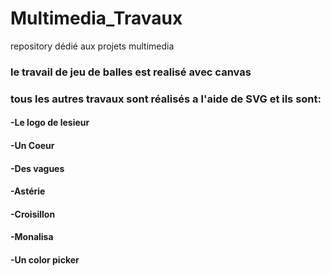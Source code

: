 # Multimedia_Travaux
repository dédié aux projets multimedia

### le travail de jeu de balles est realisé avec canvas 

### tous les autres travaux sont réalisés a l'aide de SVG et ils sont:
   #### -Le logo de lesieur
   #### -Un Coeur
   #### -Des vagues
   #### -Astérie
   #### -Croisillon
   #### -Monalisa
   #### -Un color picker
